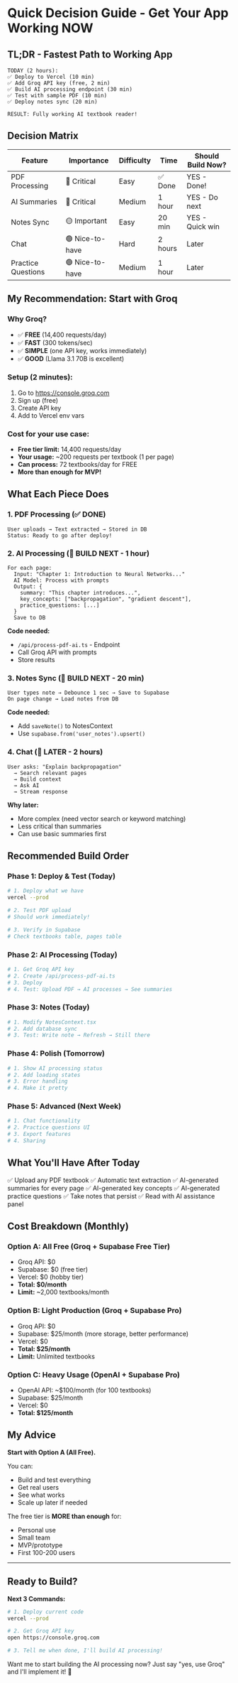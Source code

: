 # Quick Decision Guide - Get Your App Working NOW

## TL;DR - Fastest Path to Working App

```
TODAY (2 hours):
✅ Deploy to Vercel (10 min)
✅ Add Groq API key (free, 2 min)
✅ Build AI processing endpoint (30 min)
✅ Test with sample PDF (10 min)
✅ Deploy notes sync (20 min)

RESULT: Fully working AI textbook reader!
```

## Decision Matrix

| Feature | Importance | Difficulty | Time | Should Build Now? |
|---------|-----------|------------|------|-------------------|
| PDF Processing | 🔴 Critical | Easy | ✅ Done | YES - Done! |
| AI Summaries | 🔴 Critical | Medium | 1 hour | YES - Do next |
| Notes Sync | 🟡 Important | Easy | 20 min | YES - Quick win |
| Chat | 🟢 Nice-to-have | Hard | 2 hours | Later |
| Practice Questions | 🟢 Nice-to-have | Medium | 1 hour | Later |

## My Recommendation: Start with Groq

### Why Groq?
- ✅ **FREE** (14,400 requests/day)
- ✅ **FAST** (300 tokens/sec)
- ✅ **SIMPLE** (one API key, works immediately)
- ✅ **GOOD** (Llama 3.1 70B is excellent)

### Setup (2 minutes):
1. Go to https://console.groq.com
2. Sign up (free)
3. Create API key
4. Add to Vercel env vars

### Cost for your use case:
- **Free tier limit:** 14,400 requests/day
- **Your usage:** ~200 requests per textbook (1 per page)
- **Can process:** 72 textbooks/day for FREE
- **More than enough for MVP!**

## What Each Piece Does

### 1. PDF Processing (✅ DONE)
```
User uploads → Text extracted → Stored in DB
Status: Ready to go after deploy!
```

### 2. AI Processing (🔨 BUILD NEXT - 1 hour)
```
For each page:
  Input: "Chapter 1: Introduction to Neural Networks..."
  AI Model: Process with prompts
  Output: {
    summary: "This chapter introduces...",
    key_concepts: ["backpropagation", "gradient descent"],
    practice_questions: [...]
  }
  Save to DB
```

**Code needed:**
- `/api/process-pdf-ai.ts` - Endpoint
- Call Groq API with prompts
- Store results

### 3. Notes Sync (🔨 BUILD NEXT - 20 min)
```
User types note → Debounce 1 sec → Save to Supabase
On page change → Load notes from DB
```

**Code needed:**
- Add `saveNote()` to NotesContext
- Use `supabase.from('user_notes').upsert()`

### 4. Chat (📅 LATER - 2 hours)
```
User asks: "Explain backpropagation"
  → Search relevant pages
  → Build context
  → Ask AI
  → Stream response
```

**Why later:**
- More complex (need vector search or keyword matching)
- Less critical than summaries
- Can use basic summaries first

## Recommended Build Order

### Phase 1: Deploy & Test (Today)
```bash
# 1. Deploy what we have
vercel --prod

# 2. Test PDF upload
# Should work immediately!

# 3. Verify in Supabase
# Check textbooks table, pages table
```

### Phase 2: AI Processing (Today)
```bash
# 1. Get Groq API key
# 2. Create /api/process-pdf-ai.ts
# 3. Deploy
# 4. Test: Upload PDF → AI processes → See summaries
```

### Phase 3: Notes (Today)
```bash
# 1. Modify NotesContext.tsx
# 2. Add database sync
# 3. Test: Write note → Refresh → Still there
```

### Phase 4: Polish (Tomorrow)
```bash
# 1. Show AI processing status
# 2. Add loading states
# 3. Error handling
# 4. Make it pretty
```

### Phase 5: Advanced (Next Week)
```bash
# 1. Chat functionality
# 2. Practice questions UI
# 3. Export features
# 4. Sharing
```

## What You'll Have After Today

✅ Upload any PDF textbook
✅ Automatic text extraction
✅ AI-generated summaries for every page
✅ AI-generated key concepts
✅ AI-generated practice questions
✅ Take notes that persist
✅ Read with AI assistance panel

## Cost Breakdown (Monthly)

### Option A: All Free (Groq + Supabase Free Tier)
- Groq API: $0
- Supabase: $0 (free tier)
- Vercel: $0 (hobby tier)
- **Total: $0/month**
- **Limit:** ~2,000 textbooks/month

### Option B: Light Production (Groq + Supabase Pro)
- Groq API: $0
- Supabase: $25/month (more storage, better performance)
- Vercel: $0
- **Total: $25/month**
- **Limit:** Unlimited textbooks

### Option C: Heavy Usage (OpenAI + Supabase Pro)
- OpenAI API: ~$100/month (for 100 textbooks)
- Supabase: $25/month
- Vercel: $0
- **Total: $125/month**

## My Advice

**Start with Option A (All Free).** 

You can:
- Build and test everything
- Get real users
- See what works
- Scale up later if needed

The free tier is **MORE than enough** for:
- Personal use
- Small team
- MVP/prototype
- First 100-200 users

---

## Ready to Build?

**Next 3 Commands:**

```bash
# 1. Deploy current code
vercel --prod

# 2. Get Groq API key
open https://console.groq.com

# 3. Tell me when done, I'll build AI processing!
```

Want me to start building the AI processing now? Just say "yes, use Groq" and I'll implement it! 🚀


